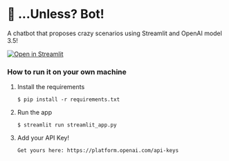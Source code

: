 # 💬 ...Unless? Bot!

A chatbot that proposes crazy scenarios using Streamlit and OpenAI model 3.5!

[![Open in Streamlit](https://static.streamlit.io/badges/streamlit_badge_black_white.svg)](https://chatbot-template.streamlit.app/)

### How to run it on your own machine

1. Install the requirements

   ```
   $ pip install -r requirements.txt
   ```

2. Run the app

   ```
   $ streamlit run streamlit_app.py
   ```

3. Add your API Key!

   ```
   Get yours here: https://platform.openai.com/api-keys
   ```
